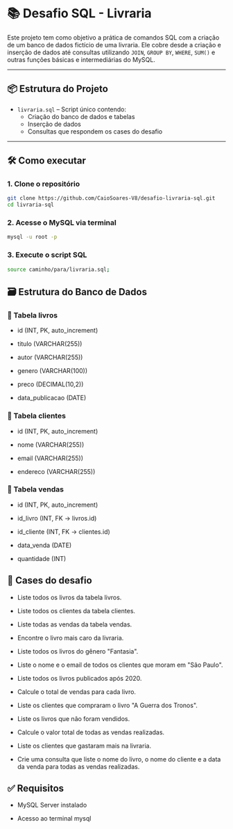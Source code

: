 # 📚 Desafio SQL - Livraria

Este projeto tem como objetivo a prática de comandos SQL com a criação de um banco de dados fictício de uma livraria. Ele cobre desde a criação e inserção de dados até consultas utilizando `JOIN`, `GROUP BY`, `WHERE`, `SUM()` e outras funções básicas e intermediárias do MySQL.

---

## 📦 Estrutura do Projeto

- `livraria.sql` – Script único contendo:
  - Criação do banco de dados e tabelas
  - Inserção de dados
  - Consultas que respondem os cases do desafio

---

## 🛠️ Como executar

### 1. Clone o repositório
```bash
git clone https://github.com/CaioSoares-V8/desafio-livraria-sql.git
cd livraria-sql
```

### 2. Acesse o MySQL via terminal
```bash
mysql -u root -p
```


### 3. Execute o script SQL
```bash
source caminho/para/livraria.sql;
```



## 🗃️ Estrutura do Banco de Dados
### 📘 Tabela livros
- id (INT, PK, auto_increment)

- titulo (VARCHAR(255))

- autor (VARCHAR(255))

- genero (VARCHAR(100))

- preco (DECIMAL(10,2))

- data_publicacao (DATE)

### 👤 Tabela clientes
- id (INT, PK, auto_increment)

- nome (VARCHAR(255))

- email (VARCHAR(255))

- endereco (VARCHAR(255))

### 🧾 Tabela vendas
- id (INT, PK, auto_increment)

- id_livro (INT, FK → livros.id)

- id_cliente (INT, FK → clientes.id)

- data_venda (DATE)

- quantidade (INT)

## 🧪 Cases do desafio
- Liste todos os livros da tabela livros.

- Liste todos os clientes da tabela clientes.

- Liste todas as vendas da tabela vendas.

- Encontre o livro mais caro da livraria.

- Liste todos os livros do gênero "Fantasia".

- Liste o nome e o email de todos os clientes que moram em "São Paulo".

- Liste todos os livros publicados após 2020.

- Calcule o total de vendas para cada livro.

- Liste os clientes que compraram o livro "A Guerra dos Tronos".

- Liste os livros que não foram vendidos.

- Calcule o valor total de todas as vendas realizadas.

- Liste os clientes que gastaram mais na livraria.

- Crie uma consulta que liste o nome do livro, o nome do cliente e a data da venda para todas as vendas realizadas.

## ✅ Requisitos
- MySQL Server instalado

- Acesso ao terminal mysql
